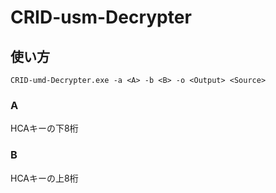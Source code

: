 # CRID-usm-Decrypter
## 使い方  
```
CRID-umd-Decrypter.exe -a <A> -b <B> -o <Output> <Source>
```
### A
HCAキーの下8桁
### B
HCAキーの上8桁
